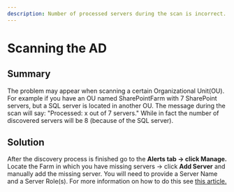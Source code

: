 ```yaml
---
description: Number of processed servers during the scan is incorrect.
---
```


# Scanning the AD

## **Summary**

  
The problem may appear when scanning a certain Organizational Unit\(OU\).  
For example if you have an OU named SharePointFarm with 7 SharePoint servers, but a SQL server is located in another OU. The message during the scan will say: "Processed: x out of 7 servers." While in fact the number of discovered servers will be 8 \(because of the SQL server\).

## **Solution**

  
After the discovery process is finished go to the **Alerts tab -&gt; click Manage.** Locate the Farm in which you have missing servers -&gt; click **Add Server** and manually add the missing server. You will need to provide a Server Name and a Server Role\(s\). For more information on how to do this see [this article.](../get-to-know-insights/farms-screen.md)

